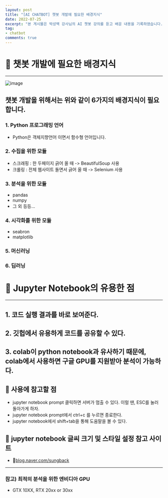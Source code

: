 ```yaml
---   
layout: post  
title: "[AI CHATBOT] 챗봇 개발에 필요한 배경지식"
date: 2022-07-25
excerpt: "본 게시물은 박성백 강사님의 AI 챗봇 강의를 듣고 배운 내용을 기록하였습니다."
tag:
- chatbot
comments: true
---  
```

# 💜 챗봇 개발에 필요한 배경지식
---
![image](https://user-images.githubusercontent.com/77424107/180745456-3eff795d-c9c5-4c75-8464-ac499affe30b.png)

## 챗봇 개발을 위해서는 위와 같이 6가지의 배경지식이 필요합니다.

### 1. Python 프로그래밍 언어
- Python은 객체지향언어 이면서 함수형 언어입니다.

### 2. 수집을 위한 모듈
- 스크래핑 : 한 두페이지 긁어 올 때 -> BeautifulSoup 사용
- 크롤링 : 전체 웹사이트 돌면서 긁어 올 때 -> Selenium 사용

### 3. 분석을 위한 모듈
- pandas
- numpy
- 그 외 등등...

### 4. 시각화를 위한 모듈
- seabron
- matplotlib

### 5. 머신러닝

### 6. 딥러닝

# 💜 Jupyter Notebook의 유용한 점
---
## 1. 코드 실행 결과를 바로 보여준다.

## 2. 깃헙에서 유용하게 코드를 공유할 수 있다.

## 3. colab이 python notebook과 유사하기 때문에, colab에서 사용하면 구글 GPU를 지원받아 분석이 가능하다.

## 🔅 사용에 참고할 점
- jupyter notebook prompt 클릭하면 서버가 멈출 수 있다. 이럴 땐, ESC를 눌러 돌아가게 하자.
- jupyter notebook prompt에서 ctrl+c 를 누르면 종료한다.
- jupyter notebook에서 shift+tab을 통해 도움말을 볼 수 있다.

## 🔅 jupyter notebook 글씨 크기 및 스타일 설정 참고 사이트
- 🔗[blog.naver.com/sungback](blog.naver.com/sungback)

---
### 참고) 최적의 분석을 위한 엔비디아 GPU
- GTX 10XX, RTX 20xx or 30xx
